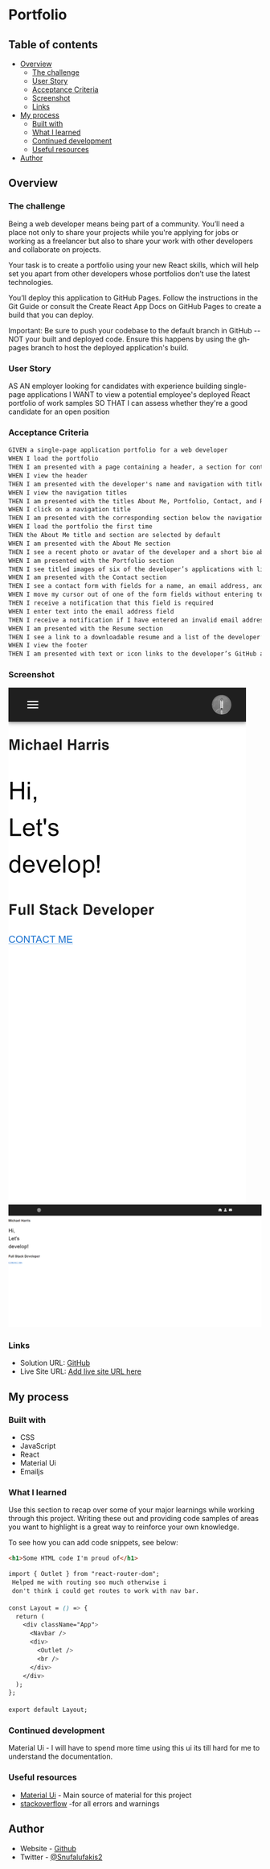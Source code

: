 # Portfolio

## Table of contents

- [Overview](#overview)
  - [The challenge](#the-challenge)
  - [User Story](#user-story)
  - [Acceptance Criteria](#acceptance-criteria)
  - [Screenshot](#screenshot)
  - [Links](#links)
- [My process](#my-process)
  - [Built with](#built-with)
  - [What I learned](#what-i-learned)
  - [Continued development](#continued-development)
  - [Useful resources](#useful-resources)
- [Author](#author)

## Overview

### The challenge

Being a web developer means being part of a community. You’ll need a place not only to share your projects while you're applying for jobs or working as a freelancer but also to share your work with other developers and collaborate on projects.

Your task is to create a portfolio using your new React skills, which will help set you apart from other developers whose portfolios don’t use the latest technologies.

You’ll deploy this application to GitHub Pages. Follow the instructions in the Git Guide or consult the Create React App Docs on GitHub Pages to create a build that you can deploy.

Important: Be sure to push your codebase to the default branch in GitHub -- NOT your built and deployed code. Ensure this happens by using the gh-pages branch to host the deployed application's build.

### User Story

AS AN employer looking for candidates with experience building single-page applications
I WANT to view a potential employee's deployed React portfolio of work samples
SO THAT I can assess whether they're a good candidate for an open position

### Acceptance Criteria

```md
GIVEN a single-page application portfolio for a web developer
WHEN I load the portfolio
THEN I am presented with a page containing a header, a section for content, and a footer
WHEN I view the header
THEN I am presented with the developer's name and navigation with titles corresponding to different sections of the portfolio
WHEN I view the navigation titles
THEN I am presented with the titles About Me, Portfolio, Contact, and Resume, and the title corresponding to the current section is highlighted
WHEN I click on a navigation title
THEN I am presented with the corresponding section below the navigation without the page reloading and that title is highlighted
WHEN I load the portfolio the first time
THEN the About Me title and section are selected by default
WHEN I am presented with the About Me section
THEN I see a recent photo or avatar of the developer and a short bio about them
WHEN I am presented with the Portfolio section
THEN I see titled images of six of the developer’s applications with links to both the deployed applications and the corresponding GitHub repositories
WHEN I am presented with the Contact section
THEN I see a contact form with fields for a name, an email address, and a message
WHEN I move my cursor out of one of the form fields without entering text
THEN I receive a notification that this field is required
WHEN I enter text into the email address field
THEN I receive a notification if I have entered an invalid email address
WHEN I am presented with the Resume section
THEN I see a link to a downloadable resume and a list of the developer’s proficiencies
WHEN I view the footer
THEN I am presented with text or icon links to the developer’s GitHub and LinkedIn profiles, and their profile on a third platform (Stack Overflow, Twitter)
```

### Screenshot

![](<./src/assets/images/localhost_3000_(iPhone%2012%20Pro).png>)
![](./src/assets/images/screenshot-localhost_3000-2022.10.06-18_20_41.png)

### Links

- Solution URL: [GitHub](https://github.com/Snufalufakis/FeelingTheBurn)
- Live Site URL: [Add live site URL here](https://your-live-site-url.com)

## My process

### Built with

- CSS
- JavaScript
- React
- Material Ui
- Emailjs

### What I learned

Use this section to recap over some of your major learnings while working through this project. Writing these out and providing code samples of areas you want to highlight is a great way to reinforce your own knowledge.

To see how you can add code snippets, see below:

```html
<h1>Some HTML code I'm proud of</h1>
```

```css
import { Outlet } from "react-router-dom";
 Helped me with routing soo much otherwise i
 don't think i could get routes to work with nav bar.

const Layout = () => {
  return (
    <div className="App">
      <Navbar />
      <div>
        <Outlet />
        <br />
      </div>
    </div>
  );
};

export default Layout;
```

### Continued development

Material Ui - I will have to spend more time using this ui its till hard for me to understand the documentation.

### Useful resources

- [Material Ui](https://mui.com/material-ui/getting-started/overview/) - Main source of material for this project
- [stackoverflow](stackoverflow.com)
  -for all errors and warnings

## Author

- Website - [Github](https://github.com/Snufalufakis)
- Twitter - [@Snufalufakis2](https://www.twitter.com/Snufalufakis2)
